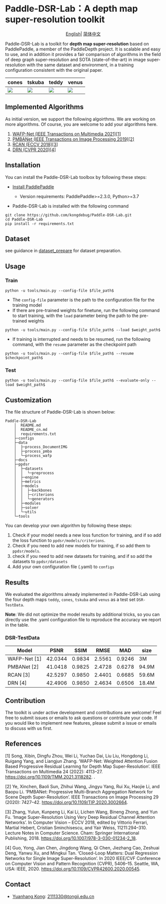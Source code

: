 # Paddle-DSR-Lab：A depth map super-resolution toolkit
</div>

<div align="center">

[English](README.md)| [简体中文](README_cn.md)

</div>

Paddle-DSR-Lab is a toolkit for **depth map super-resolution** based on PaddlePaddle, a member of the PaddleDepth project. It is scalable and easy to use, and in addition it provides a fair comparison of algorithms in the field of deep graph super-resolution and SOTA (state-of-the-art) in image super-resolution with the same dataset and environment, in a training configuration consistent with the original paper.

| cones| tskuba | teddy | venus |
| --- | --- | --- | ---|
| ![](https://ai-studio-static-online.cdn.bcebos.com/c16beee3e7c94284ae4e4b80f1f493af4477ef019b2a4efd9cb0c604b36be866)| ![](https://ai-studio-static-online.cdn.bcebos.com/9ccf5207aa1d4285b4f57c66bb5ae47b086c3df2d74d4c54b100b8d79e68f411)| ![](https://ai-studio-static-online.cdn.bcebos.com/ca98f5eb54ba4a0c8a275bd4afdd0c1ef45ac4e70d484762b0ad93745290d426)|![](https://ai-studio-static-online.cdn.bcebos.com/3137984e2b2342139e1dbaf78ab8abc49c869340f19743e7b804d632129cd413) |


## Implemented Algorithms

As initial version, we support the following algoirthms. We are working on more algorithms. Of course, you are welcome to add your algorithms here.

1. [WAFP-Net (IEEE Transactions on Multimedia 2021)[1]](docs/en_US/models/WAFP-Net.md)
2. [PMBANet (IEEE Transactions on Image Processing 2019)[2]](docs/en_US/models/PMBANet.md)
3. [RCAN (ECCV 2018)[3]](docs/en_US/models/RCAN.md)
4. [DRN (CVPR 2020)[4]](docs/en_US/models/DRN.md)

## Installation

You can install the Paddle-DSR-Lab toolbox by following these steps:

- [Install PaddlePaddle ](https://www.paddlepaddle.org.cn/install/quick)
    - Version requirements: PaddlePaddle>=2.3.0, Python>=3.7

- Paddle-DSR-Lab is installed with the following command

```
git clone https://github.com/kongdebug/Paddle-DSR-Lab.git
cd Paddle-DSR-Lab
pip install -r requirements.txt
```
## Dataset 

see guidance in [dataset_prepare](docs/en_US/datasets) for dataset preparation.

## Usage

### Train

```shell
python -u tools/main.py --config-file $file_path$
```

- The `config-file` parameter is the path to the configuration file for the training model
- If there are pre-trained weights for finetune, run the following command to start training, with the `load` parameter being the path to the pre-trained weights

```shell
python -u tools/main.py --config-file $file_path$ --load $weight_path$
```

- If training is interrupted and needs to be resumed, run the following command, with the `resume` parameter as the checkpoint path

```shell
python -u tools/main.py --config-file $file_path$ --resume $checkpoint_path$
```

### Test


```shell
python -u tools/main.py --config-file $file_path$ --evaluate-only --load $weight_path$
```

## Customization

The file structure of Paddle-DSR-Lab is shown below:

```shell
Paddle-DSR-Lab
    │  README.md                
    │  README_cn.md             
    │  requirements.txt         
    ├─configs                   
    ├─data                      
    │  ├─process_DocumentIMG    
    │  ├─process_pmba           
    │  └─process_wafp           
    ├─docs                      
    ├─ppdsr 
    │  ├─datasets               
    │  │  └─preprocess          
    │  ├─engine                 
    │  ├─metrics                
    │  ├─models                 
    │  │  ├─backbones           
    │  │  ├─criterions          
    │  │  └─generators          
    │  ├─modules                
    │  ├─solver                 
    │  └─utils                  
    └─tools                     
```

You can develop your own algorithm by following these steps:

1. Check if your model needs a new loss function for training, and if so add the loss function to `ppdsr/models/criterions`.
2. Check if you need to add new models for training, if so add them to `ppdsr/models`.
3. check if you need to add new datasets for training, and if so add the datasets to `ppdsr/datasets`
4. Add your own configuration file (.yaml) to `configs`


## Results

We evaluated the algorithms already implemented in Paddle-DSR-Lab using the four depth maps `teddy`, `cones`, `tskuba` and `venus` as a test set `DSR-TestData`. 

**Note**: We did not optimize the model results by additional tricks, so you can directly use the .yaml configuration file to reproduce the accuracy we report in the table.

### DSR-TestData
|     Model        | PSNR | SSIM | RMSE | MAD | size  | 
|-------------|-------|-------|-------|-------|--------|
| WAFP-Net [1]| 42.0344 | 0.9834 | 2.5561 | 0.9246 | 3M | 
| PMBANet [2] | 41.0418 | 0.9825 | 2.4728 | 0.6278 | 94.9M  |
| RCAN [3]    | 42.5297 | 0.9850 | 2.4401 | 0.6685 | 59.6M  | 
| DRN [4]     | 42.4906 | 0.9850 | 2.4634 | 0.6506 | 18.4M  | 


## Contribution

The toolkit is under active development and contributions are welcome! 
Feel free to submit issues or emails to ask questions or contribute your code. 
If you would like to implement new features, please submit a issue or emails to discuss with us first.

## References

[1] Song, Xibin, Dingfu Zhou, Wei Li, Yuchao Dai, Liu Liu, Hongdong Li, Ruigang Yang, and Liangjun Zhang. ‘WAFP-Net: Weighted Attention Fusion Based Progressive Residual Learning for Depth Map Super-Resolution’. IEEE Transactions on Multimedia 24 (2022): 4113–27. https://doi.org/10.1109/TMM.2021.3118282.
.

[2] Ye, Xinchen, Baoli Sun, Zhihui Wang, Jingyu Yang, Rui Xu, Haojie Li, and Baopu Li. ‘PMBANet: Progressive Multi-Branch Aggregation Network for Scene Depth Super-Resolution’. IEEE Transactions on Image Processing 29 (2020): 7427–42. https://doi.org/10.1109/TIP.2020.3002664.

[3] Zhang, Yulun, Kunpeng Li, Kai Li, Lichen Wang, Bineng Zhong, and Yun Fu. ‘Image Super-Resolution Using Very Deep Residual Channel Attention Networks’. In Computer Vision – ECCV 2018, edited by Vittorio Ferrari, Martial Hebert, Cristian Sminchisescu, and Yair Weiss, 11211:294–310. Lecture Notes in Computer Science. Cham: Springer International Publishing, 2018. https://doi.org/10.1007/978-3-030-01234-2_18.


[4] Guo, Yong, Jian Chen, Jingdong Wang, Qi Chen, Jiezhang Cao, Zeshuai Deng, Yanwu Xu, and Mingkui Tan. ‘Closed-Loop Matters: Dual Regression Networks for Single Image Super-Resolution’. In 2020 IEEE/CVF Conference on Computer Vision and Pattern Recognition (CVPR), 5406–15. Seattle, WA, USA: IEEE, 2020. https://doi.org/10.1109/CVPR42600.2020.00545.


## Contact

- [Yuanhang Kong](https://github.com/kongdebug): 2111330@tongji.edu.cn